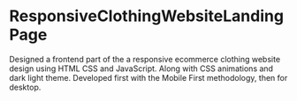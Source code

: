 # ResponsiveClothingWebsiteLandingPage
Designed a frontend part of the a responsive ecommerce clothing website design using HTML CSS and JavaScript. Along with CSS animations and dark light theme. Developed first with the Mobile First methodology, then for desktop.
